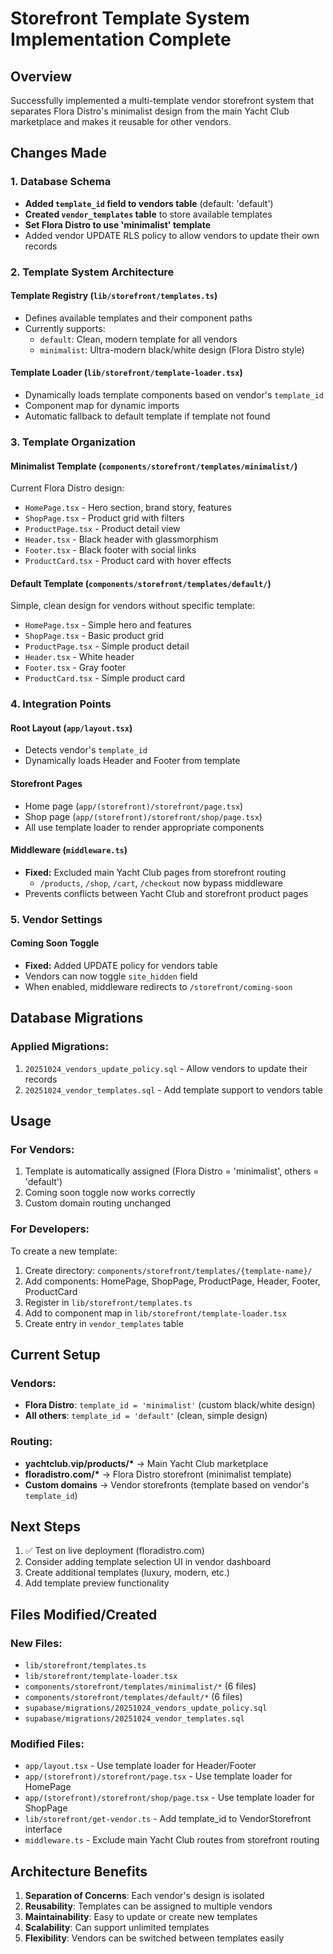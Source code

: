 # Storefront Template System Implementation Complete

## Overview
Successfully implemented a multi-template vendor storefront system that separates Flora Distro's minimalist design from the main Yacht Club marketplace and makes it reusable for other vendors.

## Changes Made

### 1. Database Schema
- **Added `template_id` field to vendors table** (default: 'default')
- **Created `vendor_templates` table** to store available templates
- **Set Flora Distro to use 'minimalist' template**
- Added vendor UPDATE RLS policy to allow vendors to update their own records

### 2. Template System Architecture

#### Template Registry (`lib/storefront/templates.ts`)
- Defines available templates and their component paths
- Currently supports:
  - `default`: Clean, modern template for all vendors
  - `minimalist`: Ultra-modern black/white design (Flora Distro style)

#### Template Loader (`lib/storefront/template-loader.tsx`)
- Dynamically loads template components based on vendor's `template_id`
- Component map for dynamic imports
- Automatic fallback to default template if template not found

### 3. Template Organization

#### Minimalist Template (`components/storefront/templates/minimalist/`)
Current Flora Distro design:
- `HomePage.tsx` - Hero section, brand story, features
- `ShopPage.tsx` - Product grid with filters
- `ProductPage.tsx` - Product detail view
- `Header.tsx` - Black header with glassmorphism
- `Footer.tsx` - Black footer with social links
- `ProductCard.tsx` - Product card with hover effects

#### Default Template (`components/storefront/templates/default/`)
Simple, clean design for vendors without specific template:
- `HomePage.tsx` - Simple hero and features
- `ShopPage.tsx` - Basic product grid
- `ProductPage.tsx` - Simple product detail
- `Header.tsx` - White header
- `Footer.tsx` - Gray footer
- `ProductCard.tsx` - Simple product card

### 4. Integration Points

#### Root Layout (`app/layout.tsx`)
- Detects vendor's `template_id`
- Dynamically loads Header and Footer from template

#### Storefront Pages
- Home page (`app/(storefront)/storefront/page.tsx`)
- Shop page (`app/(storefront)/storefront/shop/page.tsx`)
- All use template loader to render appropriate components

#### Middleware (`middleware.ts`)
- **Fixed:** Excluded main Yacht Club pages from storefront routing
  - `/products`, `/shop`, `/cart`, `/checkout` now bypass middleware
- Prevents conflicts between Yacht Club and storefront product pages

### 5. Vendor Settings

#### Coming Soon Toggle
- **Fixed:** Added UPDATE policy for vendors table
- Vendors can now toggle `site_hidden` field
- When enabled, middleware redirects to `/storefront/coming-soon`

## Database Migrations

### Applied Migrations:
1. `20251024_vendors_update_policy.sql` - Allow vendors to update their records
2. `20251024_vendor_templates.sql` - Add template support to vendors table

## Usage

### For Vendors:
1. Template is automatically assigned (Flora Distro = 'minimalist', others = 'default')
2. Coming soon toggle now works correctly
3. Custom domain routing unchanged

### For Developers:
To create a new template:
1. Create directory: `components/storefront/templates/{template-name}/`
2. Add components: HomePage, ShopPage, ProductPage, Header, Footer, ProductCard
3. Register in `lib/storefront/templates.ts`
4. Add to component map in `lib/storefront/template-loader.tsx`
5. Create entry in `vendor_templates` table

## Current Setup

### Vendors:
- **Flora Distro**: `template_id = 'minimalist'` (custom black/white design)
- **All others**: `template_id = 'default'` (clean, simple design)

### Routing:
- **yachtclub.vip/products/\*** → Main Yacht Club marketplace
- **floradistro.com/\*** → Flora Distro storefront (minimalist template)
- **Custom domains** → Vendor storefronts (template based on vendor's `template_id`)

## Next Steps

1. ✅ Test on live deployment (floradistro.com)
2. Consider adding template selection UI in vendor dashboard
3. Create additional templates (luxury, modern, etc.)
4. Add template preview functionality

## Files Modified/Created

### New Files:
- `lib/storefront/templates.ts`
- `lib/storefront/template-loader.tsx`
- `components/storefront/templates/minimalist/*` (6 files)
- `components/storefront/templates/default/*` (6 files)
- `supabase/migrations/20251024_vendors_update_policy.sql`
- `supabase/migrations/20251024_vendor_templates.sql`

### Modified Files:
- `app/layout.tsx` - Use template loader for Header/Footer
- `app/(storefront)/storefront/page.tsx` - Use template loader for HomePage
- `app/(storefront)/storefront/shop/page.tsx` - Use template loader for ShopPage
- `lib/storefront/get-vendor.ts` - Add template_id to VendorStorefront interface
- `middleware.ts` - Exclude main Yacht Club routes from storefront routing

## Architecture Benefits

1. **Separation of Concerns**: Each vendor's design is isolated
2. **Reusability**: Templates can be assigned to multiple vendors
3. **Maintainability**: Easy to update or create new templates
4. **Scalability**: Can support unlimited templates
5. **Flexibility**: Vendors can be switched between templates easily

